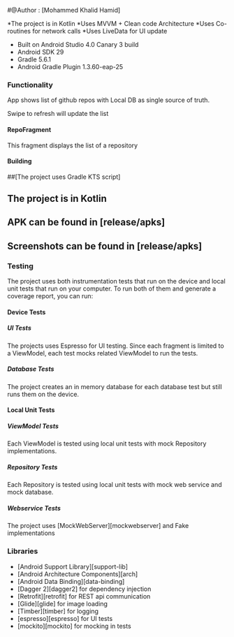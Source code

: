 #@Author : [Mohammed Khalid Hamid]

*The project is in Kotlin
*Uses MVVM + Clean code Architecture
*Uses Co-routines for network calls
*Uses LiveData for UI update
* Built on Android Studio 4.0 Canary 3 build
* Android SDK 29
* Gradle 5.6.1
* Android Gradle Plugin 1.3.60-eap-25


### Functionality

App shows list of github repos with Local DB as single source of truth.

Swipe to refresh will update the list

#### RepoFragment
This fragment displays the list of a repository


#### Building
##[The project uses Gradle KTS script]
## The project is in Kotlin

## APK can be found in [release/apks]  
## Screenshots can be found in  [release/apks]  



### Testing
The project uses both instrumentation tests that run on the device
and local unit tests that run on your computer.
To run both of them and generate a coverage report, you can run:



#### Device Tests
##### UI Tests
The projects uses Espresso for UI testing. Since each fragment
is limited to a ViewModel, each test mocks related ViewModel to
run the tests.
##### Database Tests
The project creates an in memory database for each database test but still
runs them on the device.

#### Local Unit Tests
##### ViewModel Tests
Each ViewModel is tested using local unit tests with mock Repository
implementations.
##### Repository Tests
Each Repository is tested using local unit tests with mock web service and
mock database.
##### Webservice Tests
The project uses [MockWebServer][mockwebserver] and Fake implementations


### Libraries
* [Android Support Library][support-lib]
* [Android Architecture Components][arch]
* [Android Data Binding][data-binding]
* [Dagger 2][dagger2] for dependency injection
* [Retrofit][retrofit] for REST api communication
* [Glide][glide] for image loading
* [Timber][timber] for logging
* [espresso][espresso] for UI tests
* [mockito][mockito] for mocking in tests




